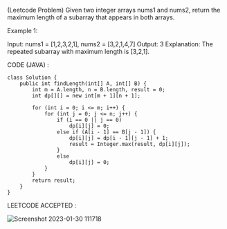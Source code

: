 (Leetcode Problem) 
Given two integer arrays nums1 and nums2, return the maximum length of a subarray that appears in both arrays.

 

Example 1:

Input: nums1 = [1,2,3,2,1], nums2 = [3,2,1,4,7]
Output: 3
Explanation: The repeated subarray with maximum length is [3,2,1].



CODE (JAVA) :

```
class Solution {
    public int findLength(int[] A, int[] B) {
        int m = A.length, n = B.length, result = 0;
        int dp[][] = new int[m + 1][n + 1];

        for (int i = 0; i <= m; i++) {
            for (int j = 0; j <= n; j++) {
                if (i == 0 || j == 0)
                    dp[i][j] = 0;
                else if (A[i - 1] == B[j - 1]) {
                    dp[i][j] = dp[i - 1][j - 1] + 1;
                    result = Integer.max(result, dp[i][j]);
                }
                else
                    dp[i][j] = 0;
            }
        }
        return result;
    }
}

```
LEETCODE ACCEPTED :

![Screenshot 2023-01-30 111718](https://user-images.githubusercontent.com/73281015/215397143-bfd610d5-d326-4380-80fa-d68da2d7437f.png)
